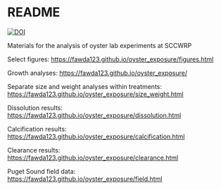 # README

[![DOI](https://zenodo.org/badge/222340009.svg)](https://zenodo.org/badge/latestdoi/222340009)

Materials for the analysis of oyster lab experiments at SCCWRP

Select figures: <https://fawda123.github.io/oyster_exposure/figures.html>

Growth analyses: <https://fawda123.github.io/oyster_exposure/>

Separate size and weight analyses within treatments: <https://fawda123.github.io/oyster_exposure/size_weight.html>

Dissolution results: <https://fawda123.github.io/oyster_exposure/dissolution.html>

Calcification results: <https://fawda123.github.io/oyster_exposure/calcification.html>

Clearance results: <https://fawda123.github.io/oyster_exposure/clearance.html>

Puget Sound field data: <https://fawda123.github.io/oyster_exposure/field.html>
